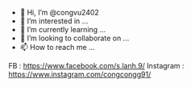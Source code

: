 - 👋 Hi, I’m @congvu2402
- 👀 I’m interested in ...
- 🌱 I’m currently learning ...
- 💞️ I’m looking to collaborate on ...
- 📫 How to reach me ...

<!---
congvu2402/congvu2402 is a ✨ special ✨ repository because its `README.md` (this file) appears on your GitHub profile.
You can click the Preview link to take a look at your changes.
--->
FB : https://www.facebook.com/s.lanh.9/
Instagram : https://www.instagram.com/congcongg91/

